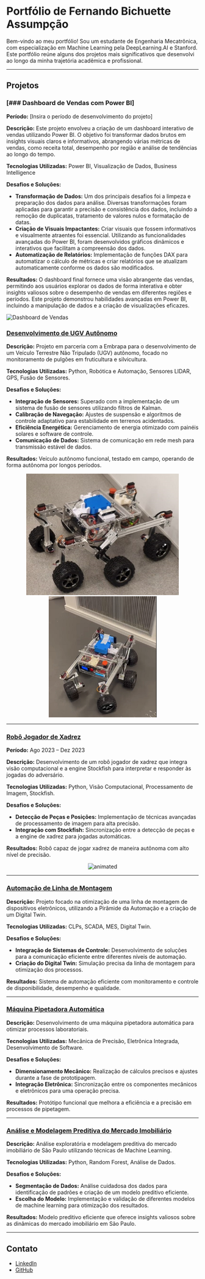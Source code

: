 # Portfólio de Fernando Bichuette Assumpção

Bem-vindo ao meu portfólio! Sou um estudante de Engenharia Mecatrônica, com especialização em Machine Learning pela DeepLearning.AI e Stanford. Este portfólio reúne alguns dos projetos mais significativos que desenvolvi ao longo da minha trajetória acadêmica e profissional.

---

## Projetos


### [### Dashboard de Vendas com Power BI]
**Período:** [Insira o período de desenvolvimento do projeto]

**Descrição:** Este projeto envolveu a criação de um dashboard interativo de vendas utilizando Power BI. O objetivo foi transformar dados brutos em insights visuais claros e informativos, abrangendo várias métricas de vendas, como receita total, desempenho por região e análise de tendências ao longo do tempo.

**Tecnologias Utilizadas:** Power BI, Visualização de Dados, Business Intelligence

**Desafios e Soluções:**
- **Transformação de Dados:** Um dos principais desafios foi a limpeza e preparação dos dados para análise. Diversas transformações foram aplicadas para garantir a precisão e consistência dos dados, incluindo a remoção de duplicatas, tratamento de valores nulos e formatação de datas.
- **Criação de Visuais Impactantes:** Criar visuais que fossem informativos e visualmente atraentes foi essencial. Utilizando as funcionalidades avançadas do Power BI, foram desenvolvidos gráficos dinâmicos e interativos que facilitam a compreensão dos dados.
- **Automatização de Relatórios:** Implementação de funções DAX para automatizar o cálculo de métricas e criar relatórios que se atualizam automaticamente conforme os dados são modificados.

**Resultados:** O dashboard final fornece uma visão abrangente das vendas, permitindo aos usuários explorar os dados de forma interativa e obter insights valiosos sobre o desempenho de vendas em diferentes regiões e períodos. Este projeto demonstrou habilidades avançadas em Power BI, incluindo a manipulação de dados e a criação de visualizações eficazes.

![Dashboard de Vendas](img/dashboard)


### [Desenvolvimento de UGV Autônomo](https://github.com/pfeinsper/unmaned-ground-vehicle-2024.1)

**Descrição:** Projeto em parceria com a Embrapa para o desenvolvimento de um Veículo Terrestre Não Tripulado (UGV) autônomo, focado no monitoramento de pulgões em fruticultura e silvicultura.

**Tecnologias Utilizadas:** Python, Robótica e Automação, Sensores LIDAR, GPS, Fusão de Sensores.

**Desafios e Soluções:**
- **Integração de Sensores:** Superado com a implementação de um sistema de fusão de sensores utilizando filtros de Kalman.
- **Calibração de Navegação:** Ajustes de suspensão e algoritmos de controle adaptativo para estabilidade em terrenos acidentados.
- **Eficiência Energética:** Gerenciamento de energia otimizado com painéis solares e software de controle.
- **Comunicação de Dados:** Sistema de comunicação em rede mesh para transmissão estável de dados.

**Resultados:** Veículo autônomo funcional, testado em campo, operando de forma autônoma por longos períodos.
<p align="center">
<img src="img/Rover1.png" width="400px" />     <img src="img/Rover2.png" width="283px" />
</p>

---

### [Robô Jogador de Xadrez](https://github.com/FernandoBichuette/Projeto-Xadrez.git)
**Período:** Ago 2023 – Dez 2023

**Descrição:** Desenvolvimento de um robô jogador de xadrez que integra visão computacional e a engine Stockfish para interpretar e responder às jogadas do adversário.

**Tecnologias Utilizadas:** Python, Visão Computacional, Processamento de Imagem, Stockfish.

**Desafios e Soluções:**
- **Detecção de Peças e Posições:** Implementação de técnicas avançadas de processamento de imagem para alta precisão.
- **Integração com Stockfish:** Sincronização entre a detecção de peças e a engine de xadrez para jogadas automáticas.

**Resultados:** Robô capaz de jogar xadrez de maneira autônoma com alto nível de precisão.

<p align="center">
  <img src="img/xadrez.gif" alt="animated" />
</p>

---

### [Automação de Linha de Montagem](https://github.com/FernandoBichuette/automation_project)

**Descrição:** Projeto focado na otimização de uma linha de montagem de dispositivos eletrônicos, utilizando a Pirâmide da Automação e a criação de um Digital Twin.

**Tecnologias Utilizadas:** CLPs, SCADA, MES, Digital Twin.

**Desafios e Soluções:**
- **Integração de Sistemas de Controle:** Desenvolvimento de soluções para a comunicação eficiente entre diferentes níveis de automação.
- **Criação do Digital Twin:** Simulação precisa da linha de montagem para otimização dos processos.

**Resultados:** Sistema de automação eficiente com monitoramento e controle de disponibilidade, desempenho e qualidade.

---

### [Máquina Pipetadora Automática](https://github.com/FernandoBichuette/Projeto-Mecatronico)

**Descrição:** Desenvolvimento de uma máquina pipetadora automática para otimizar processos laboratoriais.

**Tecnologias Utilizadas:** Mecânica de Precisão, Eletrônica Integrada, Desenvolvimento de Software.

**Desafios e Soluções:**
- **Dimensionamento Mecânico:** Realização de cálculos precisos e ajustes durante a fase de prototipagem.
- **Integração Eletrônica:** Sincronização entre os componentes mecânicos e eletrônicos para uma operação precisa.

**Resultados:** Protótipo funcional que melhora a eficiência e a precisão em processos de pipetagem.

---

### [Análise e Modelagem Preditiva do Mercado Imobiliário](https://github.com/arthurfc12/Projeto3CDados)

**Descrição:** Análise exploratória e modelagem preditiva do mercado imobiliário de São Paulo utilizando técnicas de Machine Learning.

**Tecnologias Utilizadas:** Python, Random Forest, Análise de Dados.

**Desafios e Soluções:**
- **Segmentação de Dados:** Análise cuidadosa dos dados para identificação de padrões e criação de um modelo preditivo eficiente.
- **Escolha do Modelo:** Implementação e validação de diferentes modelos de machine learning para otimização dos resultados.

**Resultados:** Modelo preditivo eficiente que oferece insights valiosos sobre as dinâmicas do mercado imobiliário em São Paulo.

---

## Contato
- [LinkedIn](https://www.linkedin.com/in/fernando-bichuette-assumpcao/)
- [GitHub](https://github.com/FernandoBichuette)

